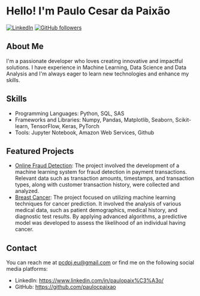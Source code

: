 # Hello! I'm Paulo Cesar da Paixão

[![LinkedIn](https://img.shields.io/badge/-LinkedIn-blue?style=flat-square&logo=linkedin&logoColor=white&link=https://www.linkedin.com/in/paulopaix%C3%A3o/)](https://www.linkedin.com/in/paulopaix%C3%A3o/)
[![GitHub followers](https://img.shields.io/github/followers/paulocpaixao?label=Follow&style=social)](https://github.com/paulocpaixao)

## About Me
I'm a passionate developer who loves creating innovative and impactful solutions. I have experience in Machine Learning, Data Science and Data Analysis and I'm always eager to learn new technologies and enhance my skills.

## Skills

- Programming Languages: Python, SQL, SAS
- Frameworks and Libraries: Numpy, Pandas, Matplotlib, Seaborn, Scikit-learn, TensorFlow, Keras, PyTorch
- Tools: Jupyter Notebook, Amazon Web Services, Github

## Featured Projects

- [Online Fraud Detection](https://github.com/paulocpaixao/fraud_detection/blob/main/fraud_detection.ipynb): The project involved the development of a machine learning system for fraud detection in payment transactions. Relevant data such as transaction amounts, timestamps, and transaction types, along with customer transaction history, were collected and analyzed. 
- [Breast Cancer](https://github.com/paulocpaixao/breast_cancer/blob/main/load_breast_cancer.ipynb): The project focused on utilizing machine learning techniques for cancer prediction. It involved the analysis of various medical data, such as patient demographics, medical history, and diagnostic test results. By applying advanced algorithms, a predictive model was developed to assess the likelihood of an individual having cancer.

## Contact

You can reach me at pcdpj.eu@gmail.com or find me on the following social media platforms:

- LinkedIn: https://www.linkedin.com/in/paulopaix%C3%A3o/
- GitHub: https://github.com/paulocpaixao
